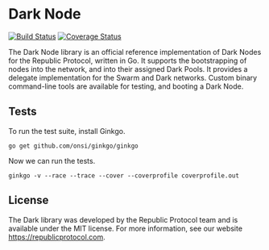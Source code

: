 # Dark Node

[![Build Status](https://travis-ci.org/republicprotocol/go-dark-node.svg?branch=master)](https://travis-ci.org/republicprotocol/go-dark-node)
[![Coverage Status](https://coveralls.io/repos/github/republicprotocol/go-dark-node/badge.svg?branch=master)](https://coveralls.io/github/republicprotocol/go-dark-node?branch=master)

The Dark Node library is an official reference implementation of Dark Nodes for the Republic Protocol, written in Go. It supports the bootstrapping of nodes into the network, and into their assigned Dark Pools. It provides a delegate implementation for the Swarm and Dark networks. Custom binary command-line tools are available for testing, and booting a Dark Node.

## Tests

To run the test suite, install Ginkgo.

```
go get github.com/onsi/ginkgo/ginkgo
```

Now we can run the tests.

```
ginkgo -v --race --trace --cover --coverprofile coverprofile.out
```

## License

The Dark library was developed by the Republic Protocol team and is available under the MIT license. For more information, see our website https://republicprotocol.com.
